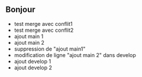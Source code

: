 ## Bonjour
* test merge avec conflit1
* test merge avec conflit2
* ajout main 1
* ajout main 2
* suppression de "ajout main1"
* modification de ligne "ajout main 2" dans develop
* ajout develop 1
* ajout develop 2

